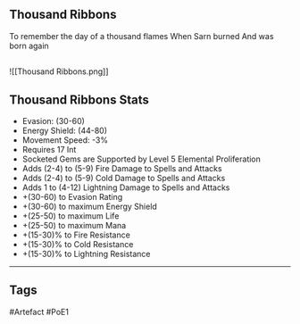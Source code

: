 ## Thousand Ribbons
To remember the day of a thousand flames
When Sarn burned
And was born again
##
![[Thousand Ribbons.png]]
## Thousand Ribbons Stats
- Evasion: (30-60)
- Energy Shield: (44-80)
- Movement Speed: -3%
- Requires 17 Int
- Socketed Gems are Supported by Level 5 Elemental Proliferation
- Adds (2-4) to (5-9) Fire Damage to Spells and Attacks
- Adds (2-4) to (5-9) Cold Damage to Spells and Attacks
- Adds 1 to (4-12) Lightning Damage to Spells and Attacks
- +(30-60) to Evasion Rating
- +(30-60) to maximum Energy Shield
- +(25-50) to maximum Life
- +(25-50) to maximum Mana
- +(15-30)% to Fire Resistance
- +(15-30)% to Cold Resistance
- +(15-30)% to Lightning Resistance


---
## Tags
#Artefact
#PoE1